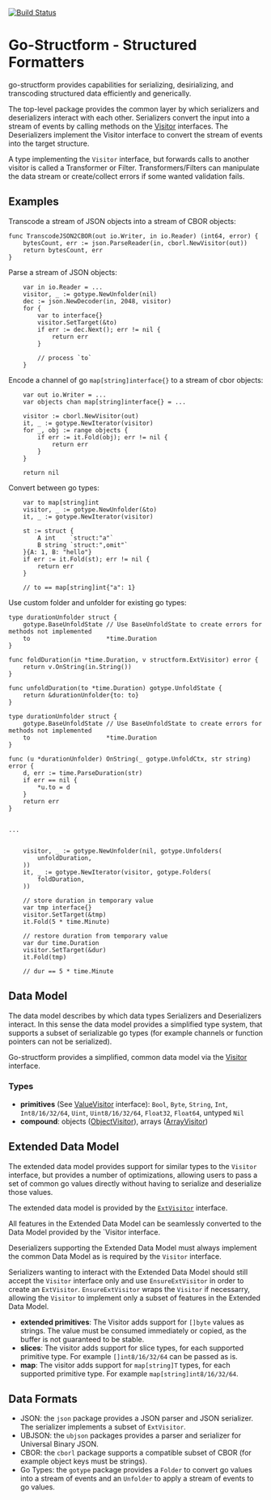 [![Build Status](https://beats-ci.elastic.co/job/Library/job/go-structform-mbp/job/master/badge/icon)](https://beats-ci.elastic.co/job/Library/job/go-structform-mbp/job/master/)
# Go-Structform - Structured Formatters

go-structform provides capabilities for serializing, desirializing, and
transcoding structured data efficiently and generically.

The top-level package provides the common layer by which serializers and
deserializers interact with each other. Serializers convert the input into a
stream of events by calling methods on the
[Visitor](https://pkg.go.dev/github.com/elastic/go-structform?tab=doc#Visitor)
interfaces. The Deserializers implement the Visitor interface to convert the
stream of events into the target structure.

A type implementing the `Visitor` interface, but forwards calls to another
visitor is called a Transformer or Filter. Transformers/Filters can manipulate
the data stream or create/collect errors if some wanted validation fails.

## Examples

Transcode a stream of JSON objects into a stream of CBOR objects:

```
func TranscodeJSON2CBOR(out io.Writer, in io.Reader) (int64, error) {
	bytesCount, err := json.ParseReader(in, cborl.NewVisitor(out))
	return bytesCount, err
}
```

Parse a stream of JSON objects:

```
	var in io.Reader = ...
	visitor, _ := gotype.NewUnfolder(nil)
	dec := json.NewDecoder(in, 2048, visitor)
	for {
		var to interface{}
		visitor.SetTarget(&to)
		if err := dec.Next(); err != nil {
			return err
		}

		// process `to`
	}
```

Encode a channel of go `map[string]interface{}` to a stream of cbor objects:

```
	var out io.Writer = ...
	var objects chan map[string]interface{} = ...

	visitor := cborl.NewVisitor(out)
	it, _ := gotype.NewIterator(visitor)
	for _, obj := range objects {
		if err := it.Fold(obj); err != nil {
			return err
		}
	}

	return nil
```

Convert between go types:

```
	var to map[string]int
	visitor, _ := gotype.NewUnfolder(&to)
	it, _ := gotype.NewIterator(visitor)

	st := struct {
		A int    `struct:"a"`
		B string `struct:",omit"`
	}{A: 1, B: "hello"}
	if err := it.Fold(st); err != nil {
		return err
	}

	// to == map[string]int{"a": 1}
```

Use custom folder and unfolder for existing go types:

```
type durationUnfolder struct {
	gotype.BaseUnfoldState // Use BaseUnfoldState to create errors for methods not implemented
	to                     *time.Duration
}

func foldDuration(in *time.Duration, v structform.ExtVisitor) error {
	return v.OnString(in.String())
}

func unfoldDuration(to *time.Duration) gotype.UnfoldState {
	return &durationUnfolder{to: to}
}

type durationUnfolder struct {
	gotype.BaseUnfoldState // Use BaseUnfoldState to create errors for methods not implemented
	to                     *time.Duration
}

func (u *durationUnfolder) OnString(_ gotype.UnfoldCtx, str string) error {
	d, err := time.ParseDuration(str)
	if err == nil {
		*u.to = d
	}
	return err
}


...


	visitor, _ := gotype.NewUnfolder(nil, gotype.Unfolders(
		unfoldDuration,
	))
	it, _ := gotype.NewIterator(visitor, gotype.Folders(
		foldDuration,
	))

	// store duration in temporary value
	var tmp interface{}
	visitor.SetTarget(&tmp)
	it.Fold(5 * time.Minute)

	// restore duration from temporary value
	var dur time.Duration
	visitor.SetTarget(&dur)
	it.Fold(tmp)

	// dur == 5 * time.Minute
```

## Data Model

The data model describes by which data types Serializers and Deserializers
interact. In this sense the data model provides a simplified type system, that supports a subset of
serializable go types (for example channels or function pointers can not be serialized).

Go-structform provides a simplified, common data model via the [Visitor](https://pkg.go.dev/github.com/elastic/go-structform?tab=doc#Visitor) interface.

### Types

- **primitives** (See [ValueVisitor](https://pkg.go.dev/github.com/elastic/go-structform?tab=doc#ValueVisitor) interface):  `Bool`, `Byte`, `String`, `Int`, `Int8/16/32/64`, `Uint`, `Uint8/16/32/64`, `Float32`, `Float64`, untyped `Nil`
- **compound**: objects ([ObjectVisitor](https://pkg.go.dev/github.com/elastic/go-structform?tab=doc#ObjectVisitor)), arrays ([ArrayVisitor](https://pkg.go.dev/github.com/elastic/go-structform?tab=doc#ArrayVisitor))

## Extended Data Model

The extended data model provides support for similar types to the `Visitor`
interface, but provides a number of optimizations, allowing users to pass a set
of common go values directly without having to serialize and deserialize those
values.

The extended data model is provided by the
[`ExtVisitor`](https://pkg.go.dev/github.com/elastic/go-structform?tab=doc#ExtVisitor)
interface.

All features in the Extended Data Model can be seamlessly converted to the Data
Model provided by the `Visitor interface.

Deserializers supporting the Extended Data Model must always implement the
common Data Model as is required by the `Visitor` interface.

Serializers wanting to interact with the Extended Data Model should still
accept the `Visitor` interface only and use `EnsureExtVisitor` in order to create an `ExtVisitor`.
`EnsureExtVisitor` wraps the `Visitor` if necessarry, allowing the `Visitor` to
implement only a subset of features in the Extended Data Model.

- **extended primitives**: The Visitor adds support for `[]byte` values as
  strings. The value must be consumed immediately or copied, as the buffer is
  not guaranteed to be stable.
- **slices**: The visitor adds support for slice types, for each supported
  primitive type. For example `[]int8/16/32/64` can be passed as is.
- **map**: The visitor adds support for `map[string]T` types, for each
  supported primitive type. For example `map[string]int8/16/32/64`.


## Data Formats

- JSON: the `json` package provides a JSON parser and JSON serializer. The serializer implements a subset of `ExtVisitor`.
- UBJSON: the `ubjson` packages provides a parser and serializer for Universal Binary JSON.
- CBOR: the `cborl` package supports a compatible subset of CBOR (for example object keys must be strings).
- Go Types: the `gotype` package provides a `Folder` to convert go values into
  a stream of events and an `Unfolder` to apply a stream of events to go
  values.
